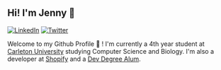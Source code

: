 ##  Hi! I'm Jenny 👋 

[![LinkedIn](https://img.shields.io/badge/-Jenny%20Shen-blue?link=https://www.linkedin.com/in/jenny-shen-/&logo=Linkedin)](https://www.linkedin.com/in/jenny-shen-/) [![Twitter](https://img.shields.io/badge/-@jenshennny-1DA1F2?link=https://twitter.com/jenshennny/&logo=Twitter&logoColor=white)](https://twitter.com/jenshennny/)

Welcome to my Github Profile 🥳 ! I'm currently a 4th year student at [Carleton University](https://carleton.ca/) studying Computer Science and Biology. I'm also a developer at [Shopify](https://www.shopify.ca/) and a [Dev Degree Alum](https://devdegree.ca/). 

<!--
**jenshenny/jenshenny** is a ✨ _special_ ✨ repository because its `README.md` (this file) appears on your GitHub profile.

Here are some ideas to get you started:

- 🔭 I’m currently working on ...
- 🌱 I’m currently learning ...
- 👯 I’m looking to collaborate on ...
- 🤔 I’m looking for help with ...
- 💬 Ask me about ...
- 📫 How to reach me: ...
- 😄 Pronouns: ...
- ⚡ Fun fact: ...
-->

